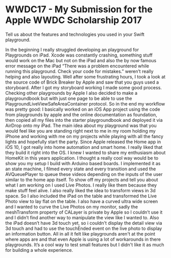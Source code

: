 # WWDC17 - My Submission for the Apple WWDC Scholarship 2017
Tell us about the features and technologies you used in your Swift playground.

In the beginning I really struggled developing an playground for Playgrounds on iPad. Xcode was constantly crashing, something stuff would work on the Mac but not on the iPad and also the by now famous error message on the iPad “There was a problem encountered while running this playground. Check your code for mistakes.” weren’t really helping and also layouting. Well after some frustrating hours, I took a look at the source code of Brick Breaker by Apple and saw that you guys used a storyboard. After I got my storyboard working I made some good process. Checking other playgrounds by Apple I also decided to make a playgroundbook but with just one page to be able to use the PlaygroundLiveViewSafeAreaContainer protocol. So in the end my workflow was pretty good: I basically worked on an iOS App project using the code from playgrounds by apple and the online documentation as foundation, then copied all my files into the starter playgroundbook and deployed it via AirDrop onto my iPad.
The main idea about my playground was that you would feel like you are standing right next to me in my room holding my iPhone and working with me on my projects while playing with all the fancy lights and hopefully start the party.
Since Apple released the Home app in iOS 10, I got really into home automation and smart home. I really liked that they build it right into the OS. I knew I wanted to share my enthusiasm about HomeKit in this years application. I thought a really cool way would be to show you my setup I build with Arduino based boards. I implemented it as an state machine, I filmed every state and every transition and used the AVQueuePlayer to queue these videos depending on the inputs of the user similar to the home app itself. 
To show off my projects and tell you about what I am working on I used Live Photos. I really like them because they make stuff feel alive. I also really liked the idea to transform views in 3d space. So I also included the iPad on the table and transformed the Live Photo view to lay flat on the table. I also have a curved ultra wide screen and I wanted to curve the Live Photos on my monitor, sadly the meshTransform property of CALayer is private by Apple so I couldn’t use it and I didn’t find another way to manipulate the view like I wanted to. Also the iPad doesn’t have 3d touch yet, so i couldn't display the detail view via 3d touch and had to use the touchEnded event on the live photo to display an information button. 
All in all it felt like playgrounds aren't at the point where apps are and that even Apple is using a lot of workarounds in there playgrounds. It’s a cool way to test small features but I didn't like it as much for building a whole experience.
